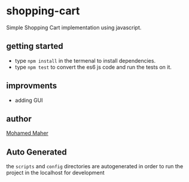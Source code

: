 # shopping-cart

Simple Shopping Cart implementation using javascript.

## getting started

* type `npm install` in the termenal to install dependencies.
* type `npm test` to convert the es6 js code and run the tests on it.

## improvments 

* adding GUI 

## author
[Mohamed Maher](https://github.com/MoeMaher)

## Auto Generated

the `scripts` and `config` directories are autogenerated in order
 to run the project in the localhost for development
